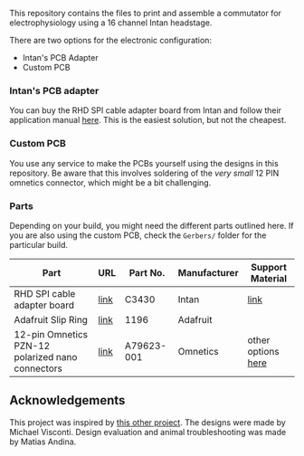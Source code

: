 This repository contains the files to print and assemble a commutator for electrophysiology using a 16 channel Intan headstage.

There are two options for the electronic configuration:

* Intan's PCB Adapter
* Custom PCB

### Intan's PCB adapter

You can buy the RHD SPI cable adapter board from Intan and follow their application manual [here](https://intantech.com/files/Intan_RHD2000_commutator.pdf). This is the easiest solution, but not the cheapest.

### Custom PCB

You use any service to make the PCBs yourself using the designs in this repository. Be aware that this involves soldering of the *very small* 12 PIN omnetics connector, which might be a bit challenging.

### Parts

Depending on your build, you might need the different parts outlined here. If you are also using the custom PCB, check the `Gerbers/` folder for the particular build.

| Part | URL | Part No. | Manufacturer | Support Material |
| --- | --- | --- | --- | --- |
| RHD SPI cable adapter board | [link](https://intantech.com/RHD_SPI_cables.html?tabSelect=RHDSPIadapter&yPos=0) | C3430 | Intan | [link](https://intantech.com/files/Intan_RHD2000_commutator.pdf) |
| Adafruit Slip Ring | [link](https://www.adafruit.com/product/1196)| 1196 | Adafruit |  |
| 12-pin Omnetics PZN-12 polarized nano connectors | [link](https://www.digikey.com/en/products/detail/omnetics/A79623-001/15784984) | A79623-001 | Omnetics | other options [here](https://www.digikey.com/en/ptm/o/omnetics/polarized-nano-pzn-connector-series) |

## Acknowledgements

This project was inspired by [this other project](https://github.com/LaubachLab/OECommutator). The designs were made by Michael Visconti. Design evaluation and animal troubleshooting was made by Matias Andina.